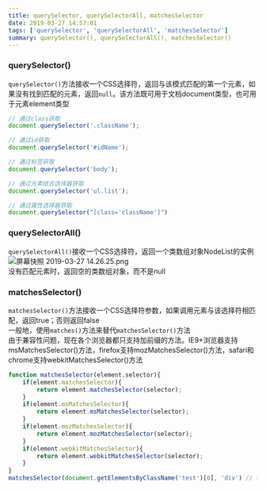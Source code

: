 ```yaml
---
title: querySelector, querySelectorAll, matchesSelector
date: 2019-03-27 14:57:01
tags: ['querySelector', 'querySelectorAll', 'matchesSelector']
summary: querySelector(), querySelectorAll(), matchesSelector()
---
```

<a name="b2301229"></a>
### querySelector()
`querySelector()`方法接收一个CSS选择符，返回与该模式匹配的第一个元素，如果没有找到匹配的元素，返回`null`。该方法既可用于文档document类型，也可用于元素element类型
```javascript
// 通过class获取
document.querySelector('.className');

// 通过id获取
document.querySelector('#idName');

// 通过标签获取
document.querySelector('body');

// 通过元素结合选择器获取
document.querySelector('ul.list');

// 通过属性选择器获取
document.querySelector("[class='className']")
```
<a name="74652b48"></a>
### querySelectorAll()
`querySelectorAll()`接收一个CSS选择符，返回一个类数组对象NodeList的实例<br />![屏幕快照 2019-03-27 14.26.25.png](https://cdn.nlark.com/yuque/0/2019/png/115449/1553668008434-b8bebf5a-82a6-422c-9af4-e1dd1235f75d.png#align=left&display=inline&height=111&name=%E5%B1%8F%E5%B9%95%E5%BF%AB%E7%85%A7%202019-03-27%2014.26.25.png&originHeight=111&originWidth=490&size=24194&status=done&width=490)<br />没有匹配元素时，返回空的类数组对象，而不是null
<a name="e8e7faab"></a>
### matchesSelector()
`matchesSelector()`方法接收一个CSS选择符参数，如果调用元素与该选择符相匹配，返回true；否则返回false<br />一般地，使用`matches()`方法来替代`matchesSelector()`方法<br />由于兼容性问题，现在各个浏览器都只支持加前缀的方法。IE9+浏览器支持msMatchesSelector()方法，firefox支持mozMatchesSelector()方法，safari和chrome支持webkitMatchesSelector()方法
```javascript
function matchesSelector(element,selector){
    if(element.matchesSelector){
        return element.matchesSelector(selector);
    }
    if(element.msMatchesSelector){
        return element.msMatchesSelector(selector);
    }
    if(element.mozMatchesSelector){
        return element.mozMatchesSelector(selector);
    }
    if(element.webkitMatchesSelector){
        return element.webkitMatchesSelector(selector);
    }            
}
matchesSelector(document.getElementsByClassName('test')[0], 'div') // true
```